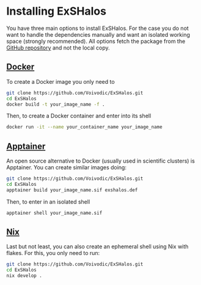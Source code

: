 # Installing ExSHalos

You have three main options to install ExSHalos. For the case you do not want to handle the dependencies manually and want an isolated working space (strongly recommended).
All options fetch the package from the [GitHub repository](https://github.com/Voivodic/ExSHalos) and not the local copy.

## [Docker](https://www.docker.com/)

To create a Docker image you only need to
```bash
git clone https://github.com/Voivodic/ExSHalos.git
cd ExSHalos
docker build -t your_image_name -f .
```

Then, to create a Docker container and enter into its shell
```bash
docker run -it --name your_container_name your_image_name
```

## [Apptainer](https://apptainer.org/)

An open source alternative to Docker (usually used in scientific clusters) is Apptainer. You can create similar images doing:
```bash
git clone https://github.com/Voivodic/ExSHalos.git
cd ExSHalos
apptainer build your_image_name.sif exshalos.def
```

Then, to enter in an isolated shell
```bash
apptainer shell your_image_name.sif
```

## [Nix](https://nixos.org/)

Last but not least, you can also create an ephemeral shell using Nix with flakes. For this, you only need to run:
```bash
git clone https://github.com/Voivodic/ExSHalos.git
cd ExSHalos
nix develop . 
```


